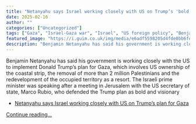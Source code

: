 ```yaml
---
title: "Netanyahu says Israel working closely with US on Trump’s 'bold vision' for Gaza – video"
date: 2025-02-16
author: ""
categories: ["Uncategorized"]
tags: ["Gaza", "Israel-Gaza war", "Israel", "US foreign policy", "Benjamin Netanyahu", "Marco Rubio", "Trump administration", "Palestinian territories", "World news"]
featured_image: "https://i.guim.co.uk/img/media/e6adf5598205d4fde0bb6fe20a3d63e7678c3ce5/0_509_7658_4596/master/7658.jpg?width=140&quality=85&auto=format&fit=max&s=3a78d133fd5f39fdc328e5c386f50559"
description: "Benjamin Netanyahu has said his government is working closely with the US to implement Donald Trump’s plan for Gaza, which involves US ownership of the coastal ..."
---
```


Benjamin Netanyahu has said his government is working closely with the US to implement Donald Trump’s plan for Gaza, which involves US ownership of the coastal strip, the removal of more than 2 million Palestinians and the redevelopment of the occupied territory as a resort. The Israeli prime minister was speaking after a meeting in Jerusalem with the US secretary of state, Marco Rubio, who defended the Trump plan as bold and visionary

  * [Netanyahu says Israel working closely with US on Trump’s plan for Gaza](https://www.theguardian.com/world/2025/feb/16/israel-netanyahu-trump-plan-gaza)


[Continue reading...](https://www.theguardian.com/world/video/2025/feb/16/netanyahu-says-israel-working-closely-with-us-on-trumps-bold-vision-for-gaza-video)
